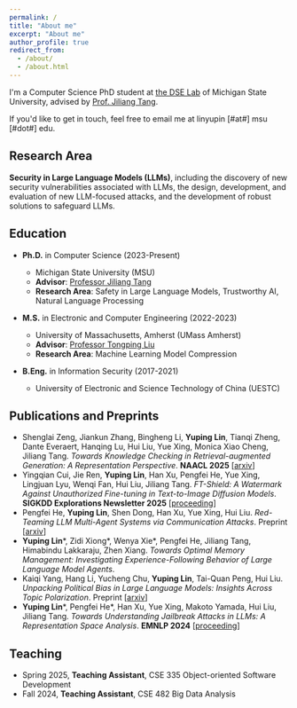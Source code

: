 ```yaml
---
permalink: /
title: "About me"
excerpt: "About me"
author_profile: true
redirect_from:
  - /about/
  - /about.html
---
```


I'm a Computer Science PhD student at [the DSE Lab](https://dse.cse.msu.edu/) of Michigan State University, advised by [Prof. Jiliang Tang](https://www.cse.msu.edu/~tangjili/).

<!-- My research field lies in Trustworthy AI, seeking to develop artificial intelligence systems that are safe, reliable, transparent, explainable, accountable, and free from biases. I also maintain a broad interest in Natural Language Processing (NLP). -->

<!-- For a comprehensive view of my background and achievements, please click on my [**"CV"** page](https://yuplin2333.github.io/cv/). -->

If you'd like to get in touch, feel free to email me at linyupin \[#at#\] msu \[#dot#\] edu.

## Research Area

**Security in Large Language Models (LLMs)**, including the discovery of new security vulnerabilities
associated with LLMs, the design, development, and evaluation of new LLM-focused attacks, and the
development of robust solutions to safeguard LLMs.

## Education

* **Ph.D.** in Computer Science (2023-Present)
  * Michigan State University (MSU)
  * **Advisor**: [Professor Jiliang Tang](https://www.cse.msu.edu/~tangjili/)
  * **Research Area**: Safety in Large Language Models, Trustworthy AI, Natural Language Processing

* **M.S.** in Electronic and Computer Engineering (2022-2023)
  * University of Massachusetts, Amherst (UMass Amherst)
  * **Advisor**: [Professor Tongping Liu](https://people.umass.edu/tongping/index.html)
  * **Research Area**: Machine Learning Model Compression
  <!-- * **GPA**: 3.95/4.0 -->

* **B.Eng.** in Information Security (2017-2021)
  * University of Electronic and Science Technology of China (UESTC)
  <!-- * **GPA**: 3.79/4.0 -->

<!-- ## Publications

### Conferences

* \[EMNLP 2024 Main\] **Lin, Y.**, He, P., Xu, H., Xing, Y., Yamada, M., Liu, H., & Tang, J. (2024). Towards Understanding Jailbreak Attacks in LLMs: A Representation Space Analysis. arXiv preprint arXiv:2406.10794. ([proceeding](https://aclanthology.org/2024.emnlp-main.401/)) ([arxiv](https://arxiv.org/abs/2406.10794)) ([pdf](https://aclanthology.org/2024.emnlp-main.401.pdf))

### Preprints

* Yang, K., Li, H., Chu, Y., **Lin, Y.**, Peng, T. Q., & Liu, H. (2024). Unpacking Political Bias in Large Language Models: Insights Across Topic Polarization. arXiv preprint arXiv:2412.16746. ([arxiv](https://arxiv.org/abs/2412.16746))

* Zeng, S., Zhang, J., Li, B., **Lin, Y.**, Zheng, T., Everaert, D., ... & Tang, J. (2024). Towards Knowledge Checking in Retrieval-augmented Generation: A Representation Perspective. arXiv preprint arXiv:2411.14572. ([arxiv](https://arxiv.org/abs/2411.14572))

* Cui, Y., Ren, J., **Lin, Y.**, Xu, H., He, P., Xing, Y., ... & Tang, J. (2023). Ft-shield: A watermark against unauthorized fine-tuning in text-to-image diffusion models. arXiv preprint arXiv:2310.02401. ([arxiv](https://arxiv.org/abs/2310.02401)) -->

## Publications and Preprints

* Shenglai Zeng, Jiankun Zhang, Bingheng Li, **Yuping Lin**, Tianqi Zheng, Dante Everaert, Hanqing Lu, Hui Liu, Yue Xing, Monica Xiao Cheng, Jiliang Tang. *Towards Knowledge Checking in Retrieval-augmented Generation: A Representation Perspective*. **NAACL 2025** [[arxiv](https://arxiv.org/abs/2411.14572)]
* Yingqian Cui, Jie Ren, **Yuping Lin**, Han Xu, Pengfei He, Yue Xing, Lingjuan Lyu, Wenqi Fan, Hui Liu, Jiliang Tang. *FT-Shield: A Watermark Against Unauthorized Fine-tuning in Text-to-Image Diffusion Models*. **SIGKDD Explorations Newsletter 2025** [[proceeding](https://dl.acm.org/doi/abs/10.1145/3715073.3715080)]
* Pengfei He, **Yuping Lin**, Shen Dong, Han Xu, Yue Xing, Hui Liu. *Red-Teaming LLM Multi-Agent Systems via Communication Attacks*. Preprint [[arxiv](https://arxiv.org/abs/2502.14847)]
* **Yuping Lin**\*, Zidi Xiong\*, Wenya Xie\*, Pengfei He, Jiliang Tang, Himabindu Lakkaraju, Zhen Xiang. *Towards Optimal Memory Management: Investigating Experience-Following Behavior of Large Language Model Agents*.
* Kaiqi Yang, Hang Li, Yucheng Chu, **Yuping Lin**, Tai-Quan Peng, Hui Liu. *Unpacking Political Bias in Large Language Models: Insights Across Topic Polarization*. Preprint [[arxiv](https://arxiv.org/abs/2412.16746)]
* **Yuping Lin**\*, Pengfei He\*, Han Xu, Yue Xing, Makoto Yamada, Hui Liu, Jiliang Tang. *Towards Understanding Jailbreak Attacks in LLMs: A Representation Space Analysis*. **EMNLP 2024** [[proceeding](https://aclanthology.org/2024.emnlp-main.401/)]

## Teaching

* Spring 2025, **Teaching Assistant**, CSE 335 Object-oriented Software Development
* Fall 2024, **Teaching Assistant**, CSE 482 Big Data Analysis

<!-- ## Honors and Awards

|    Time | Honors and Awards                                                        |
| ------: | :----------------------------------------------------------------------- |
| 12/2019 | Outstanding Student Scholarship in the academic year of 2018-2019, UESTC |
| 12/2018 | Outstanding Student Scholarship in the academic year of 2017-2018, UESTC | -->
